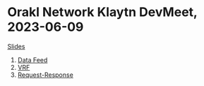 # Orakl Network Klaytn DevMeet, 2023-06-09

[Slides](https://docs.google.com/presentation/d/1k_dbL6SMh9M0JFF9slILSEiGzZ31gsI2KeS_V4b1Oyo)


1. [Data Feed](data-feed.md)
2. [VRF](vrf.md)
3. [Request-Response](request-response.md)
